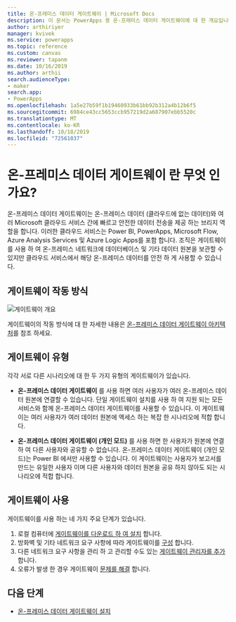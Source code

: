 ```yaml
---
title: 온-프레미스 데이터 게이트웨이 | Microsoft Docs
description: 이 문서는 PowerApps 용 온-프레미스 데이터 게이트웨이에 대 한 개요입니다.
author: arthiriyer
manager: kvivek
ms.service: powerapps
ms.topic: reference
ms.custom: canvas
ms.reviewer: tapanm
ms.date: 10/16/2019
ms.author: arthii
search.audienceType:
- maker
search.app:
- PowerApps
ms.openlocfilehash: 1a5e27b59f1b19460933b61bb92b312a4b12b6f5
ms.sourcegitcommit: 6984ce43cc5653ccb957219d2a687907ebb5520c
ms.translationtype: MT
ms.contentlocale: ko-KR
ms.lasthandoff: 10/18/2019
ms.locfileid: "72561037"
---
```

# <a name="what-is-an-on-premises-data-gateway"></a>온-프레미스 데이터 게이트웨이 란 무엇 인가요?

온-프레미스 데이터 게이트웨이는 온-프레미스 데이터 (클라우드에 없는 데이터)와 여러 Microsoft 클라우드 서비스 간에 빠르고 안전한 데이터 전송을 제공 하는 브리지 역할을 합니다. 이러한 클라우드 서비스는 Power BI, PowerApps, Microsoft Flow, Azure Analysis Services 및 Azure Logic Apps를 포함 합니다. 조직은 게이트웨이를 사용 하 여 온-프레미스 네트워크에 데이터베이스 및 기타 데이터 원본을 보관할 수 있지만 클라우드 서비스에서 해당 온-프레미스 데이터를 안전 하 게 사용할 수 있습니다.

## <a name="how-the-gateway-works"></a>게이트웨이 작동 방식

![게이트웨이 개요](media/gateway-reference/on-premises-data-gateway.png)

게이트웨이의 작동 방식에 대 한 자세한 내용은 [온-프레미스 데이터 게이트웨이 아키텍처](/data-integration/gateway/service-gateway-onprem-indepth)를 참조 하세요.

## <a name="types-of-gateways"></a>게이트웨이 유형

각각 서로 다른 시나리오에 대 한 두 가지 유형의 게이트웨이가 있습니다.

- **온-프레미스 데이터 게이트웨이** 를 사용 하면 여러 사용자가 여러 온-프레미스 데이터 원본에 연결할 수 있습니다. 단일 게이트웨이 설치를 사용 하 여 지원 되는 모든 서비스와 함께 온-프레미스 데이터 게이트웨이를 사용할 수 있습니다. 이 게이트웨이는 여러 사용자가 여러 데이터 원본에 액세스 하는 복잡 한 시나리오에 적합 합니다.

- **온-프레미스 데이터 게이트웨이 (개인 모드)** 를 사용 하면 한 사용자가 원본에 연결 하 여 다른 사용자와 공유할 수 없습니다. 온-프레미스 데이터 게이트웨이 (개인 모드)는 Power BI 에서만 사용할 수 있습니다. 이 게이트웨이는 사용자가 보고서를 만드는 유일한 사용자 이며 다른 사용자와 데이터 원본을 공유 하지 않아도 되는 시나리오에 적합 합니다.

## <a name="use-a-gateway"></a>게이트웨이 사용

게이트웨이를 사용 하는 네 가지 주요 단계가 있습니다.

1. 로컬 컴퓨터에 [게이트웨이를 다운로드 하 여 설치](/data-integration/gateway/service-gateway-install) 합니다.
2. 방화벽 및 기타 네트워크 요구 사항에 따라 게이트웨이를 [구성](/data-integration/gateway/service-gateway-app) 합니다.
3. 다른 네트워크 요구 사항을 관리 하 고 관리할 수도 있는 [게이트웨이 관리자를 추가](/data-integration/gateway/service-gateway-manage) 합니다.
4. 오류가 발생 한 경우 게이트웨이 [문제를 해결](/data-integration/gateway/service-gateway-tshoot) 합니다.

## <a name="next-steps"></a>다음 단계

- [온-프레미스 데이터 게이트웨이 설치](/data-integration/gateway/service-gateway-install)